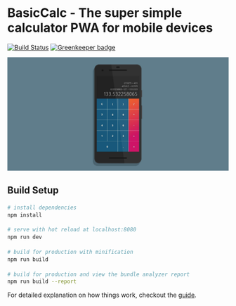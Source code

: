# BasicCalc - The super simple calculator PWA for mobile devices

[![Build Status](https://travis-ci.com/adrianjost/Calculator-PWA.svg?branch=master)](https://travis-ci.com/adrianjost/Calculator-PWA) [![Greenkeeper badge](https://badges.greenkeeper.io/adrianjost/Calculator-PWA.svg)](https://greenkeeper.io/)

[![BasicCalc Screenshot](./screenshot.jpg)](https://calculator.adrianjost.dev)

## Build Setup

```bash
# install dependencies
npm install

# serve with hot reload at localhost:8080
npm run dev

# build for production with minification
npm run build

# build for production and view the bundle analyzer report
npm run build --report
```

For detailed explanation on how things work, checkout the [guide](https://parceljs.org/).
